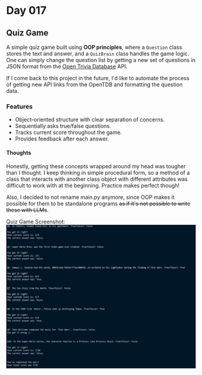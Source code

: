 # Day 017

## Quiz Game

A simple quiz game built using **OOP principles**, where a `Question` class stores the text and answer, and a `QuizBrain` class handles the game logic. One can simply change the question list by getting a new set of questions in JSON format from the [Open Trivia Database](https://opentdb.com/) API.

If I come back to this project in the future, I'd like to automate the process of getting new API links from the OpenTDB and formatting the question data.  

### Features

- Object-oriented structure with clear separation of concerns.  
- Sequentially asks true/false questions.  
- Tracks current score throughout the game.  
- Provides feedback after each answer.  

#### Thoughts

Honestly, getting these concepts wrapped around my head was tougher than I thought. I keep thinking in simple procedural form, so a method of a class that interacts with another class object with different attributes was difficult to work with at the beginning. Practice makes perfect though!

Also, I decided to not rename main.py anymore, since OOP makes it possible for them to be standalone programs ~~as if it's not possible to write these with LLMs~~.

Quiz Game Screenshot:
![Quiz Game Screenshot](images/quizGame.png)
